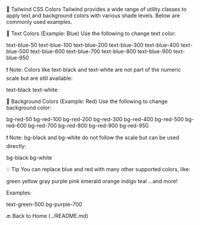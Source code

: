 🎨 Tailwind CSS Colors
Tailwind provides a wide range of utility classes to apply text and background colors with various shade levels. Below are commonly used examples.

📝 Text Colors (Example: Blue)
Use the following to change text color:

text-blue-50
text-blue-100
text-blue-200
text-blue-300
text-blue-400
text-blue-500
text-blue-600
text-blue-700
text-blue-800
text-blue-900
text-blue-950

❗ Note: Colors like text-black and text-white are not part of the numeric scale but are still available:

text-black
text-white

🧱 Background Colors (Example: Red)
Use the following to change background color:

bg-red-50
bg-red-100
bg-red-200
bg-red-300
bg-red-400
bg-red-500
bg-red-600
bg-red-700
bg-red-800
bg-red-900
bg-red-950

❗ Note: bg-black and bg-white do not follow the scale but can be used directly:

bg-black
bg-white

💡 Tip
You can replace blue and red with many other supported colors, like:

green
yellow
gray
purple
pink
emerald
orange
indigo
teal
...and more!

Examples:

text-green-500
bg-purple-700

🔙 Back to Home (../README.md)